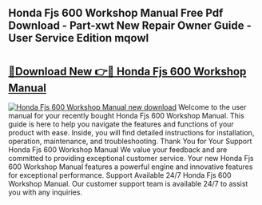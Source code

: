 ## Honda Fjs 600 Workshop Manual Free Pdf Download - Part-xwt New Repair Owner Guide - User Service Edition mqowl

# <h2><a href="http://bc61251.oget.top/?id=Honda+Fjs+600+Workshop+Manual">🔗Download New 👉🔴 Honda Fjs 600 Workshop Manual</a></h2>

[![Honda Fjs 600 Workshop Manual new download](https://i.imgur.com/5g1atiW.png)](http://bc61251.oget.top/?id=Honda+Fjs+600+Workshop+Manual)
Welcome to the user manual for your recently bought Honda Fjs 600 Workshop Manual. This guide is here to help you navigate the features and functions of your product with ease. Inside, you will find detailed instructions for installation, operation, maintenance, and troubleshooting. Thank You for Your Support Honda Fjs 600 Workshop Manual We value your feedback and are committed to providing exceptional customer service. Your new Honda Fjs 600 Workshop Manual features a powerful engine and innovative features for exceptional performance. Support Available 24/7 Honda Fjs 600 Workshop Manual. Our customer support team is available 24/7 to assist you with any inquiries.
